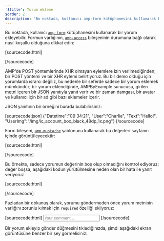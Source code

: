 ```yaml
---
'$title': Yorum ekleme
$order: 2
description: 'Bu noktada, kullanıcı amp-form kütüphanesini kullanarak bir yorum ekleyebilir. Formun varlığının, amp-access bileşeninin durumuna bağlı olarak nasıl koşullu olduğuna dikkat edin:'
---
```


<amp-img src="/static/img/comment.png" alt="Add comment" height="325" width="300"></amp-img>

Bu noktada, kullanıcı [`amp-form`](../../../../documentation/components/reference/amp-form.md) kütüphanesini kullanarak bir yorum ekleyebilir. Formun varlığının, [`amp-access`](../../../../documentation/components/reference/amp-access.md) bileşeninin durumuna bağlı olarak nasıl koşullu olduğuna dikkat edin:

[sourcecode:html]

<form amp-access="loggedIn" amp-access-hide method="post" action-xhr="<%host%>/samples_templates/comment_section/submit-comment-xhr" target="_top">
[/sourcecode]

AMP'de POST yöntemlerinde XHR olmayan eylemlere izin verilmediğinden, bir POST yöntemi ve bir XHR eylemi belirtiyoruz. Bu bir demo olduğu için yorumlarda ısrarcı değiliz, bu nedenle bir seferde sadece bir yorum eklemek mümkündür; bir yorum eklendiğinde, AMPByExample sunucusu, girilen metni içeren bir JSON yanıtıyla yanıt verir ve bir zaman damgası, bir avatar ve kullanıcı için bir ad gibi bazı eklemeler içerir.

JSON yanıtının bir örneğini burada bulabilirsiniz:

[sourcecode:json]
{"Datetime":"09:34:21",
"User":"Charlie",
"Text":"Hello!",
"UserImg":"/img/ic_account_box_black_48dp_1x.png"}
[/sourcecode]

Form bileşeni, [`amp-mustache`](../../../../documentation/components/reference/amp-mustache.md) şablonunu kullanarak bu değerleri sayfanın içinde görüntüleyecektir:

[sourcecode:html]

<div submit-success>
  <template type="amp-mustache">
    <div class="comment-user">
      <amp-img width="44" class="user-avatar" height="44" alt="user" src="{{UserImg}}"></amp-img>
      <div class="card comment">
        <p><span class="user">{% raw %}{{User}}{% endraw %}</span><span class="date">{% raw %}{{Datetime}}{% endraw %}</span></p>
        <p>{% raw %}{{Text}}{% endraw %}</p>
      </div>
    </div>
  </template>
</div>
[/sourcecode]

Bu örnekte, sadece yorumun değerinin boş olup olmadığını kontrol ediyoruz; değer boşsa, aşağıdaki kodun yürütülmesine neden olan bir hata ile yanıt veriyoruz

[sourcecode:html]

<div submit-error>
  <template type="amp-mustache">
    Error! Looks like something went wrong with your comment, please try to submit it again.
  </template>
</div>
[/sourcecode]

Fazladan bir dokunuş olarak, yorumu göndermeden önce yorum metninin varlığını zorunlu kılmak için `required` özelliği ekliyoruz:

<amp-img src="/static/img/enforce-comment.png" alt="Enforce comment" height="325" width="300"></amp-img>

[sourcecode:html]
<input type="text" class="data-input" name="text" placeholder="Your comment..." required>
[/sourcecode]

Bir yorum ekleyip gönder düğmesini tıkladığınızda, şimdi aşağıdaki ekran görüntüsüne benzer bir şey görmelisiniz:

<amp-img src="/static/img/logout-button.png" alt="Comment added" height="352" width="300"></amp-img>
